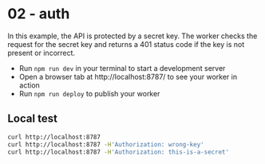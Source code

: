 # 02 - auth

In this example, the API is protected by a secret key. The worker checks the request for the secret key and returns a 401 status code if the key is not present or incorrect.

- Run `npm run dev` in your terminal to start a development server
- Open a browser tab at http://localhost:8787/ to see your worker in action
- Run `npm run deploy` to publish your worker


## Local test

```bash
curl http://localhost:8787
curl http://localhost:8787 -H'Authorization: wrong-key'
curl http://localhost:8787 -H'Authorization: this-is-a-secret'
```
